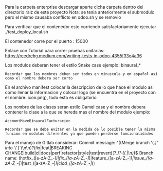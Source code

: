 Para la carpeta enterprise descargar aparte dicha carpeta dentro del directorio raiz de este proyecto
Nota: se tenia anteriormente el submodulo pero el mismo causaba conflicto en odoo.sh y se removio

Para verificar que el contenedor este corriendo satisfactoriamente ejecutar ./test_deploy_local.sh

El contenedor corre por el puerto : 15000

Enlace con Tutorial para correr pruebas unitarias: https://reedrehg.medium.com/writing-tests-in-odoo-4355f33e4a36

Los modulos deberan tener el estilo Snake case ejemplo:
    binaural_*

    Recordar que los nombres deben ser todos en minuscula y en español asi como el nombre debera ser corto

En el archivo manifest colocar la descripcion de lo que hace el modulo asi como llenar la informacion y colocar logo (se encuentra en el proyecto con el nombre: icon.png), todo esto es obligatorio

Los nombre de las clases seran estilo Camel case y el nombre debera contener la clase a la que se hereda mas el nombre del modulo ejemplo:

    AccountMoveBinauralFacturacion

    Recordar que se debe evitar en la medida de lo posible tener la misma funcion en modulos diferentes ya que pueden perderse funcionalidades

Para el manejo de Gitlab considerar:
Commit message: ^((Merge branch '(.*)' into '(.*)')\n\n)?(fix|feat|BREAKING CHANGE|build|ci|docs|perf|refactor|style|test|revert)\(?.*\)?:((.|\n)*)$ 
Branch name: (hotfix_([a-zA-Z_-]*)|fix_([a-zA-Z_-]*)|feature_([a-zA-Z_-]*)|issue_([a-zA-Z_-]*)|test_([a-zA-Z_-]*)|cicd_([a-zA-Z_-]*))

